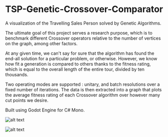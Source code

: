 # TSP-Genetic-Crossover-Comparator

A visualization of the Travelling Sales Person solved by Genetic Algorithms.

The ultimate goal of this project serves a research purpose, which is to benchmark different Crossover operators relative to the number of vertices on the graph, among other factors. 

At any given time, we can't say for sure that the algorithm has found the end-all solution for a particular problem, or otherwise. However, we know how fit a generation is compared to others thanks to the fitness rating, which is equal to the overall length of the entire tour, divided by ten thousands. 

Two operating modes are supported : unitary, and batch resolutions over a fixed number of iterations. The data is then extracted into a graph that plots the average fitness rating of each Crossover algorithm over however many cut points we desire.

Built using Godot Engine for C# Mono.


![alt text](https://i.imgur.com/Q0bRRas.png)


![alt text](https://i.imgur.com/gthSHe8.png)
